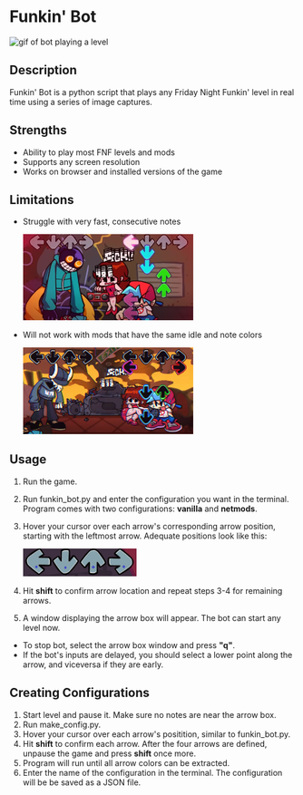 # Funkin' Bot
<img src="images/funkin_gif.gif" alt="gif of bot playing a level"/>

## Description
Funkin' Bot is a python script that plays any Friday Night Funkin' level in real time using a series of image captures.

## Strengths
* Ability to play most FNF levels and mods
* Supports any screen resolution
* Works on browser and installed versions of the game
## Limitations
* Struggle with very fast, consecutive notes  
  
  <img src="images/consecutive_notes.png" alt="image of arrow box position markers" width="300"/>
* Will not work with mods that have the same idle and note colors
  
  <img src="images/idle_notes.png" alt="image of arrow box position markers" width="300"/>

## Usage
1. Run the game.
2. Run funkin_bot.py and enter the configuration you want in the terminal. Program comes with two configurations: **vanilla** and **netmods**.
3. Hover your cursor over each arrow's corresponding arrow position, starting with the leftmost arrow. Adequate positions look like this:

   <img src="images/arrow_box.png" alt="image of arrow box position markers" width="200"/>
4. Hit **shift** to confirm arrow location and repeat steps 3-4 for remaining arrows.
5. A window displaying the arrow box will appear. The bot can start any level now.
* To stop bot, select the arrow box window and press **"q"**.
* If the bot's inputs are delayed, you should select a lower point along the arrow, and viceversa if they are early.

## Creating Configurations
1. Start level and pause it. Make sure no notes are near the arrow box.
2. Run make_config.py.
3. Hover your cursor over each arrow's positition, similar to funkin_bot.py.
4. Hit **shift** to confirm each arrow. After the four arrows are defined, unpause the game and press **shift** once more.
5. Program will run until all arrow colors can be extracted.
6. Enter the name of the configuration in the terminal. The configuration will be be saved as a JSON file.